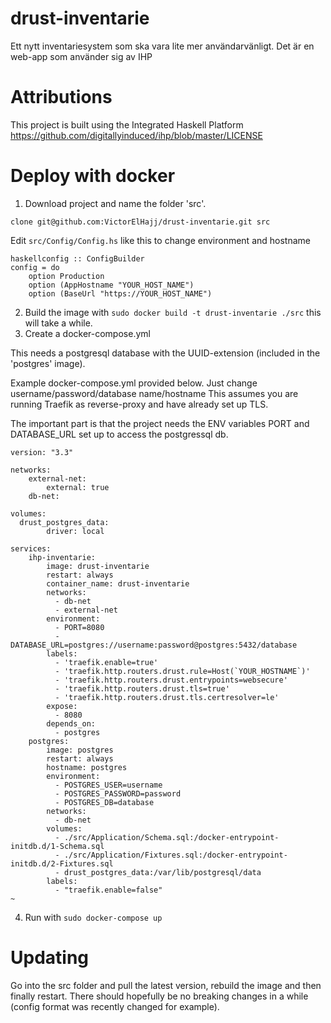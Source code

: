 # drust-inventarie
Ett nytt inventariesystem som ska vara lite mer användarvänligt. Det är en web-app som använder sig av IHP

# Attributions
This project is built using the Integrated Haskell Platform
https://github.com/digitallyinduced/ihp/blob/master/LICENSE

# Deploy with docker
1. Download project and name the folder 'src'.

`clone git@github.com:VictorElHajj/drust-inventarie.git src`

Edit `src/Config/Config.hs` like this to change environment and hostname
```haskellconfig
haskellconfig :: ConfigBuilder
config = do
    option Production
    option (AppHostname "YOUR_HOST_NAME")
    option (BaseUrl "https://YOUR_HOST_NAME")
```

2. Build the image with `sudo docker build -t drust-inventarie ./src` this will take a while.
3. Create a docker-compose.yml

This needs a postgresql database with the UUID-extension (included in the 'postgres' image).

Example docker-compose.yml provided below. Just change username/password/database name/hostname This assumes you are running Traefik as reverse-proxy and have already set up TLS.

The important part is that the project needs the ENV variables PORT and DATABASE_URL set up to access the postgressql db.

```docker-compose
version: "3.3"

networks:
    external-net:
        external: true
    db-net:

volumes:
  drust_postgres_data:
        driver: local

services:
    ihp-inventarie:
        image: drust-inventarie
        restart: always
        container_name: drust-inventarie
        networks:
          - db-net
          - external-net
        environment:
          - PORT=8080
          - DATABASE_URL=postgres://username:password@postgres:5432/database
        labels:
          - 'traefik.enable=true'
          - 'traefik.http.routers.drust.rule=Host(`YOUR_HOSTNAME`)'
          - 'traefik.http.routers.drust.entrypoints=websecure'
          - 'traefik.http.routers.drust.tls=true'
          - 'traefik.http.routers.drust.tls.certresolver=le'
        expose:
          - 8080
        depends_on:
          - postgres
    postgres:
        image: postgres
        restart: always
        hostname: postgres
        environment:
          - POSTGRES_USER=username
          - POSTGRES_PASSWORD=password
          - POSTGRES_DB=database
        networks:
          - db-net
        volumes:
          - ./src/Application/Schema.sql:/docker-entrypoint-initdb.d/1-Schema.sql
          - ./src/Application/Fixtures.sql:/docker-entrypoint-initdb.d/2-Fixtures.sql
          - drust_postgres_data:/var/lib/postgresql/data
        labels:
          - "traefik.enable=false"
~                                            
```

4. Run with `sudo docker-compose up`

# Updating
Go into the src folder and pull the latest version, rebuild the image and then finally restart. There should hopefully be no breaking changes in a while (config format was recently changed for example).
